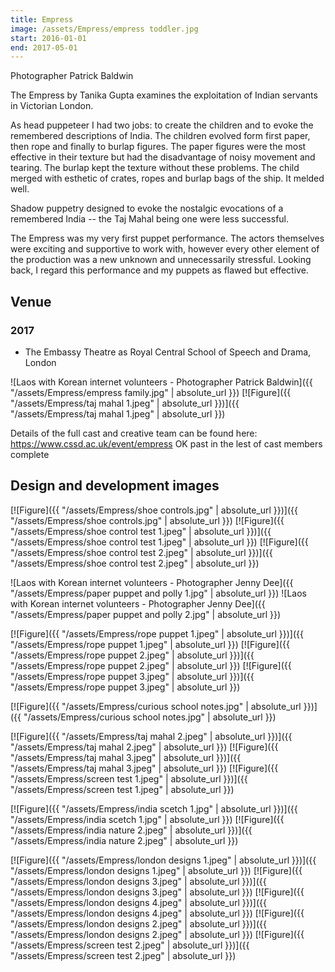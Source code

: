 ```yaml
---
title: Empress
image: /assets/Empress/empress toddler.jpg
start: 2016-01-01
end: 2017-05-01
---
```


Photographer Patrick Baldwin

The Empress by Tanika Gupta examines the exploitation of Indian servants in Victorian London.

As head puppeteer I had two jobs: to create the children and to evoke the remembered descriptions of India. The children evolved form first paper, then rope and finally to burlap figures. The paper figures were the most effective in their texture but had the disadvantage of noisy movement and tearing. The burlap kept the texture without these problems. The child merged with esthetic of crates, ropes and burlap bags of the ship. It melded well.

Shadow puppetry designed to evoke the nostalgic evocations of a remembered India -- the Taj Mahal being one were less successful.

The Empress was my very first puppet performance. The actors themselves were exciting and supportive to work with, however every other element of the production was a new unknown and unnecessarily stressful. Looking back, I regard this performance and my puppets as flawed but effective.

## Venue

### 2017

- The Embassy Theatre as Royal Central School of Speech and Drama, London

![Laos with Korean internet volunteers - Photographer Patrick Baldwin]({{ "/assets/Empress/empress family.jpg" | absolute_url }})
[![Figure]({{ "/assets/Empress/taj mahal 1.jpeg" | absolute_url }})]({{ "/assets/Empress/taj mahal 1.jpeg" | absolute_url }})

Details of the full cast and creative team can be found here: https://www.cssd.ac.uk/event/empress
OK
past in the lest of cast members complete

## Design and development images

[![Figure]({{ "/assets/Empress/shoe controls.jpg" | absolute_url }})]({{ "/assets/Empress/shoe controls.jpg" | absolute_url }})
[![Figure]({{ "/assets/Empress/shoe control test 1.jpeg" | absolute_url }})]({{ "/assets/Empress/shoe control test 1.jpeg" | absolute_url }})
[![Figure]({{ "/assets/Empress/shoe control test 2.jpeg" | absolute_url }})]({{ "/assets/Empress/shoe control test 2.jpeg" | absolute_url }})

![Laos with Korean internet volunteers - Photographer Jenny Dee]({{ "/assets/Empress/paper puppet and polly 1.jpg" | absolute_url }})
![Laos with Korean internet volunteers - Photographer Jenny Dee]({{ "/assets/Empress/paper puppet and polly 2.jpg" | absolute_url }})

[![Figure]({{ "/assets/Empress/rope puppet 1.jpeg" | absolute_url }})]({{ "/assets/Empress/rope puppet 1.jpeg" | absolute_url }})
[![Figure]({{ "/assets/Empress/rope puppet 2.jpeg" | absolute_url }})]({{ "/assets/Empress/rope puppet 2.jpeg" | absolute_url }})
[![Figure]({{ "/assets/Empress/rope puppet 3.jpeg" | absolute_url }})]({{ "/assets/Empress/rope puppet 3.jpeg" | absolute_url }})

[![Figure]({{ "/assets/Empress/curious school notes.jpg" | absolute_url }})]({{ "/assets/Empress/curious school notes.jpg" | absolute_url }})

[![Figure]({{ "/assets/Empress/taj mahal 2.jpeg" | absolute_url }})]({{ "/assets/Empress/taj mahal 2.jpeg" | absolute_url }})
[![Figure]({{ "/assets/Empress/taj mahal 3.jpeg" | absolute_url }})]({{ "/assets/Empress/taj mahal 3.jpeg" | absolute_url }})
[![Figure]({{ "/assets/Empress/screen test 1.jpeg" | absolute_url }})]({{ "/assets/Empress/screen test 1.jpeg" | absolute_url }})

[![Figure]({{ "/assets/Empress/india scetch 1.jpg" | absolute_url }})]({{ "/assets/Empress/india scetch 1.jpg" | absolute_url }})
[![Figure]({{ "/assets/Empress/india nature 2.jpeg" | absolute_url }})]({{ "/assets/Empress/india nature 2.jpeg" | absolute_url }})

[![Figure]({{ "/assets/Empress/london designs 1.jpeg" | absolute_url }})]({{ "/assets/Empress/london designs 1.jpeg" | absolute_url }})
[![Figure]({{ "/assets/Empress/london designs 3.jpeg" | absolute_url }})]({{ "/assets/Empress/london designs 3.jpeg" | absolute_url }})
[![Figure]({{ "/assets/Empress/london designs 4.jpeg" | absolute_url }})]({{ "/assets/Empress/london designs 4.jpeg" | absolute_url }})
[![Figure]({{ "/assets/Empress/london designs 2.jpeg" | absolute_url }})]({{ "/assets/Empress/london designs 2.jpeg" | absolute_url }})
[![Figure]({{ "/assets/Empress/screen test 2.jpeg" | absolute_url }})]({{ "/assets/Empress/screen test 2.jpeg" | absolute_url }})
